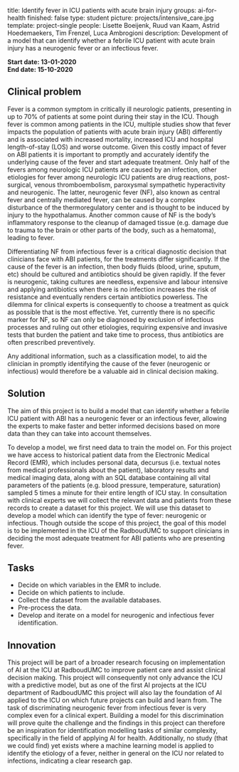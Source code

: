 title: Identify fever in ICU patients with acute brain injury
groups: ai-for-health
finished: false
type: student
picture: projects/intensive_care.jpg
template: project-single
people:  Lisette Boeijenk, Ruud van Kaam, Astrid Hoedemaekers, Tim Frenzel, Luca Ambrogioni
description: Development of a model that can identify whether a febrile ICU patient with acute brain injury has a neurogenic fever or an infectious fever.

**Start date: 13-01-2020** <br>
**End date: 15-10-2020**

## Clinical problem
Fever is a common symptom in critically ill neurologic patients, presenting in up to 70% of patients at some point during their stay in the ICU. Though fever is common among patients in the ICU, multiple studies show that fever impacts the population of patients with acute brain injury (ABI) differently and is associated with increased mortality, increased ICU and hospital length-of-stay (LOS) and worse outcome. Given this costly impact of fever on ABI patients it is important to promptly and accurately identify the underlying cause of the fever and start adequate treatment. Only half of the fevers among neurologic ICU patients are caused by an infection, other etiologies for fever among neurologic ICU patients are drug reactions, post-surgical, venous thromboembolism, paroxysmal sympathetic hyperactivity and neurogenic. The latter, neurogenic fever (NF), also known as central fever and centrally mediated fever, can be caused by a complex disturbance of the thermoregulatory center and is thought to be induced by injury to the hypothalamus. Another common cause of NF is the body’s inflammatory response to the cleanup of damaged tissue (e.g. damage due to trauma to the brain or other parts of the body, such as a hematoma), leading to fever. 

Differentiating NF from infectious fever is a critical diagnostic decision that clinicians face with ABI patients, for the treatments differ significantly. If the cause of the fever is an infection, then body fluids (blood, urine, sputum, etc) should be cultured and antibiotics should be given rapidly. If the fever is neurogenic, taking cultures are needless, expensive and labour intensive and applying antibiotics when there is no infection increases the risk of resistance and eventually renders certain antibiotics powerless. The dilemma for clinical experts is consequently to choose a treatment as quick as possible that is the most effective. Yet, currently there is no specific marker for NF, so NF can only be diagnosed by exclusion of infectious processes and ruling out other etiologies, requiring expensive and invasive tests that burden the patient and take time to process, thus antibiotics are often prescribed preventively.

Any additional information, such as a classification model, to aid the clinician in promptly identifying the cause of the fever (neurogenic or infectious) would therefore be a valuable aid in clinical decision making.

## Solution
The aim of this project is to build a model that can identify whether a febrile ICU patient with ABI has a neurogenic fever or an infectious fever, allowing the experts to make faster and better informed decisions based on more data than they can take into account themselves. 

To develop a model, we first need data to train the model on. For this project we have access to historical patient data from the Electronic Medical Record (EMR), which includes personal data, decursus (i.e. textual notes from medical professionals about the patient), laboratory results and medical imaging data, along with an SQL database containing all vital parameters of the patients (e.g. blood pressure, temperature, saturation) sampled 5 times a minute for their entire length of ICU stay. In consultation with clinical experts we will collect the relevant data and patients from these records to create a dataset for this project. We will use this dataset to develop a model which can identify the type of fever: neurogenic or infectious. Though outside the scope of this project, the goal of this model is to be implemented in the ICU of the RadboudUMC to support clinicians in deciding the most adequate treatment for ABI patients who are presenting fever.

## Tasks
 - Decide on which variables in the EMR to include.
 - Decide on which patients to include.
 - Collect the dataset from the available databases.
 - Pre-process the data.
 - Develop and iterate on a model for neurogenic and infectious fever identification.

## Innovation
This project will be part of a broader research focusing on implementation of AI at the ICU at RadboudUMC to improve patient care and assist clinical decision making. This project will consequently not only advance the ICU with a predictive model, but as one of the first AI projects at the ICU department of RadboudUMC this project will also lay the foundation of AI applied to the ICU on which future projects can build and learn from. The task of discriminating neurogenic fever from infectious fever is very complex even for a clinical expert. Building a model for this discrimination will prove quite the challenge and the findings in this project can therefore be an inspiration for identification modelling tasks of similar complexity, specifically in the field of applying AI for health.
Additionally, no study (that we could find) yet exists where a machine learning model is applied to identify the etiology of a fever, neither in general on the ICU nor related to infections, indicating a clear research gap.
